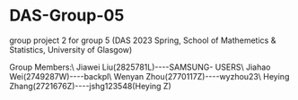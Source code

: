 # DAS-Group-05
group project 2 for group 5 (DAS 2023 Spring, School of Mathemetics &amp; Statistics, University of Glasgow) 

Group Members:\\
Jiawei Liu(2825781L)----SAMSUNG- USERS\\
Jiahao Wei(2749287W)----backpl\\
Wenyan Zhou(2770117Z)----wyzhou23\\
Heying Zhang(2721676Z)----jshg123548(Heying Z)
